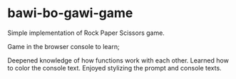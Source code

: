 # bawi-bo-gawi-game
Simple implementation of Rock Paper Scissors game.


Game in the browser console to learn;

Deepened knowledge of how functions work with each other.
Learned how to color the console text.
Enjoyed stylizing the prompt and console texts.
